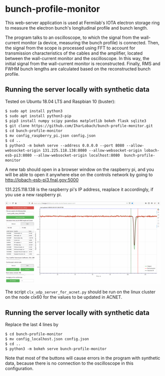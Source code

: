 # bunch-profile-monitor
This web-server application is used at Fermilab's IOTA electron storage ring to measure the electron bunch's longitudinal profile and bunch length.

The program talks to an oscilloscope, to which the signal from the wall-current monitor (a device, measuring the bunch profile) is connected. Then, the signal from the scope is processed using FFT to account for transmission characteristics of the cables and the amplifier, located between the wall-current monitor and the oscilloscope. In this way, the initial signal from the wall-current monitor is reconstructed. Finally, RMS and FWHM bunch lengths are calculated based on the reconstructed bunch profile.

## Running the server locally with synthetic data
Tested on Ubuntu 18.04 LTS and Raspbian 10 (buster):
```
$ sudo apt install python3
$ sudo apt install python3-pip
$ pip3 install numpy scipy pandas matplotlib bokeh flask sqlite3
$ git clone https://github.com/IharLobach/bunch-profile-monitor.git
$ cd bunch-profile-monitor
$ mv config_raspberry_pi.json config.json
$ cd ..
$ python3 -m bokeh serve --address 0.0.0.0 --port 8080 --allow-websocket-origin 131.225.118.138:8080 --allow-websocket-origin lobach-esb-pi3:8080 --allow-websocket-origin localhost:8080  bunch-profile-monitor
```
A new tab should open in a browser window on the raspberry pi, and you will be able to open it anywhere else on the controls network by going to http://lobach-esb-pi3.fnal.gov:5000

131.225.118.138 is the raspberry pi's IP address, reaplace it accordingly, if you use a new raspberry pi.

![Demo](demo.gif)

The script `clx_udp_server_for_acnet.py` should be run on the linux cluster on the node clx60 for the values to be updated in ACNET. 

## Running the server locally with synthetic data
Replace the last 4 lines by
```
$ cd bunch-profile-monitor
$ mv config_localhost.json config.json
$ cd ..
$ python3 -m bokeh serve bunch-profile-monitor
```

Note that most of the buttons will cause errors in the program with synthetic data, because there is no connection to the oscilloscope in this configuration.
